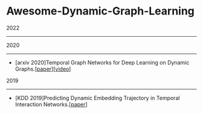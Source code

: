 # Awesome-Dynamic-Graph-Learning


2022

---





2020

----

* [arxiv 2020]Temporal Graph Networks for Deep Learning on Dynamic Graphs.[[paper](https://arxiv.org/abs/2006.10637)][[video](https://www.youtube.com/watch?v=xzcYyIiFXcY)]


2019

----

* [KDD 2019]Predicting Dynamic Embedding Trajectory in Temporal Interaction Networks.[[paper](https://arxiv.org/abs/1908.01207)]
